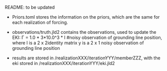 README: to be updated



- Priors.toml stores the information on the priors, which are the same for each realization of forcing.

- observations/truth.jld2 contains the observations, used to update the EKI:
     Γ = 1.0 * 3*10.0^3 * I #noisy observation of grounding line position, where I is a 2 x 2identity matrix
     y is a 2 x 1 noisy observation of grounding line position

- results are stored in /realizationXXX/iterationYYY/memberZZZ, with the eki stored in /realizationXXX/iterationYYY/eki.jld2

